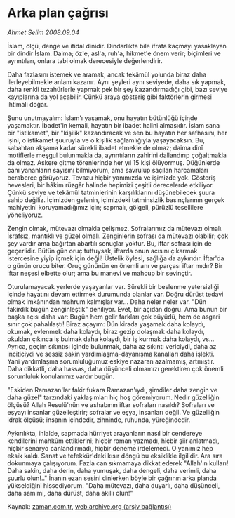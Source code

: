 # Arka plan çağrısı

*Ahmet Selim 2008.09.04*

<tr><td class="metin" colspan="2" style="padding-top: 20px; padding-left: 5px; padding-right: 10px;">İslam, ölçü, denge ve itidal dinidir. Dindarlıkta bile ifrata kaçmayı yasaklayan bir dindir İslam. Daima; öz'e, asl'a, ruh'a, hikmet'e önem verir; biçimleri ve ayrıntıları, onlara tabi olmak derecesiyle değerlendirir.</td></tr><tr><td class="metin" colspan="2" style="padding-top: 20px; padding-left: 5px; padding-right: 10px;"><p>Daha fazlasını istemek ve aramak, ancak tekâmül yolunda biraz daha ilerleyebilmekle anlam kazanır. Aynı şeyleri aynı seviyede, daha sık yapmak, daha renkli tezahürlerle yapmak pek bir şey kazandırmadığı gibi, bazı seviye kayıplarına da yol açabilir. Çünkü araya gösteriş gibi faktörlerin girmesi ihtimali doğar.
<p>Şunu unutmayalım: İslam'ı yaşamak, onu hayatın bütünlüğü içinde yaşamaktır. İbadet'in kemali, hayatın bir ibadet halini almasıdır. İslam sana bir "istikamet", bir "kişilik" kazandıracak ve sen bu hayatın her safhasını, her işini, o istikamet şuuruyla ve o kişilik sağlamlığıyla yaşayacaksın. Bu, sabahtan akşama kadar sürekli ibadet etmekle de olmaz; daima dinî motiflerle meşgul bulunmakla da, ayrıntıların zahirini dallandırıp çoğaltmakla da olmaz. Askere gitme törenlerinde her yıl 15 kişi ölüyormuş. Düğünlerde canı yananların sayısını bilmiyorum, ama savrulup saçılan harcamaları beraberce görüyoruz. Tevazu hiçbir yanımızda ve işimizde yok. Gösteriş hevesleri, bir hâkim rüzgâr halinde hepimizi çeşitli derecelerde etkiliyor. Çünkü seviye ve tekâmül tatminlerinin karşılıklarını düşünebilecek şuura sahip değiliz. İçimizden gelenin, içimizdeki tatminsizlik basınçlarının gerçek mahiyetini koruyamadığımız için; sapmalı, gölgeli, pürüzlü tesellilere yöneliyoruz.
<p>Zengin olmak, mütevazı olmakla çelişmez. Sofralarımız da mütevazı olmalı. İsrafsız, mantıklı ve güzel olmalı. Zenginlerin sofrası da mütevazı olabilir; çok şey vardır ama bağırtan abartılı sonuçlar yoktur. Bu, iftar sofrası için de geçerlidir. Bütün gün oruç tuttuysak, iftarda onun acısını çıkarmak istercesine yiyip içmek için değil! Üstelik öylesi, sağlığa da aykırıdır. İftar'da o günün orucu biter. Oruç gününün en önemli anı ve parçası iftar mıdır? Bir iftar neşesi elbette olur; ama bu manevi ve mahcup bir sevinçtir.
<p>Oturulamayacak yerlerde yaşayanlar var. Sürekli bir beslenme yetersizliği içinde hayatını devam ettirmek durumunda olanlar var. Doğru dürüst tedavi olmak imkânından mahrum kalmışlar var... Daha neler neler var. "Dün fakirdik bugün zenginleştik" deniliyor. Evet, bir açıdan doğru. Ama bunun bir başka açısı daha var: Bugün hem gelir farkları çok büyüdü, hem de asgari sınır çok pahalılaştı! Biraz açayım: Dün kirada yaşamak daha kolaydı, okumak, evlenmek daha kolaydı, biraz gezip dolaşmak daha kolaydı, okuldan çıkınca iş bulmak daha kolaydı, bir iş kurmak daha kolaydı, vs... Ayrıca, geçim sıkıntısı içinde bulunmak, daha az sıkıntı vericiydi, daha az inciticiydi ve sessiz sakin yardımlaşma-dayanışma kanalları daha işlekti. Yani yardımlaşma sorumluluğumuz eskiye nazaran azalmamış, artmıştır. Daha dikkatli, daha hassas, daha düşünceli olmamızı gerektiren çok önemli sorumluluk konularımız vardır bugün.
<p>"Eskiden Ramazan'lar fakir fukara Ramazan'ıydı, şimdiler daha zengin ve daha güzel" tarzındaki yaklaşımları hiç hoş göremiyorum. Nedir güzelliğin ölçüsü? Allah Resulü'nün ve ashabının iftar sofraları nasıldı? Sofraları ve eşyayı insanlar güzelleştirir; sofralar ve eşya, insanları değil. Ve güzelliğin idrak ölçüsü; insanın içindedir, zihninde, ruhunda, yüreğindedir. 
<p>Aykırılıkta, ihlalde, sapmada hürriyet arayanların nasıl bir cendereye kendilerini mahkûm ettiklerini; hiçbir roman yazmadı, hiçbir şiir anlatmadı, hiçbir senaryo canlandırmadı, hiçbir deneme irdelemedi. O yanımız hep eksik kaldı. Sanat ve tefekkür'deki kısır döngü bu eksiklikle ilgilidir. Ara sıra dokunmaya çalışıyorum. Fazla can sıkmamaya dikkat ederek "Allah'ın kulları! Daha sakin, daha derin, daha yumuşak, daha dengeli, daha verimli, daha şuurlu olun!.." İnanın ezan sesini dinlerken böyle bir çağrının arka planda yükseldiğini hissediyorum. "Daha mütevazı, daha duyarlı, daha düşünceli, daha samimi, daha dürüst, daha akıllı olun!"<br/></p></p></p></p></p></p></td></tr>

Kaynak: [zaman.com.tr](http://zaman.com.tr/yazar.do?yazino=733840), [web.archive.org (arşiv bağlantısı)](http://web.archive.org/web/20080915212259/http://www.zaman.com.tr:80/yazar.do?yazino=733840)
